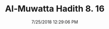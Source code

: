 ---
title        : "Al-Muwatta Hadith 8. 16"
date         : 7/25/2018 12:29:06 PM
draft        : false
type         : "hadith"
layout       : "hadith"
BookCode     : "AMH"
VolumeNumber : "8"
HadithNumber : "16"
categories  :  ["Prayer, Congregation - Praying in a Group of People"]
---